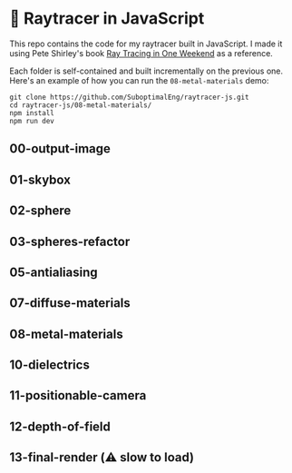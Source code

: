 # 🌄 Raytracer in JavaScript

This repo contains the code for my raytracer built in JavaScript. I made it using Pete Shirley's
book [Ray Tracing in One Weekend](https://raytracing.github.io/books/RayTracingInOneWeekend.html) as a reference.

Each folder is self-contained and built incrementally on the previous one. Here's an example of
how you can run the `08-metal-materials` demo:

```
git clone https://github.com/SuboptimalEng/raytracer-js.git
cd raytracer-js/08-metal-materials/
npm install
npm run dev
```

## 00-output-image

## 01-skybox

## 02-sphere

## 03-spheres-refactor

## 05-antialiasing

## 07-diffuse-materials

## 08-metal-materials

## 10-dielectrics

## 11-positionable-camera

## 12-depth-of-field

## 13-final-render (⚠️ slow to load)
